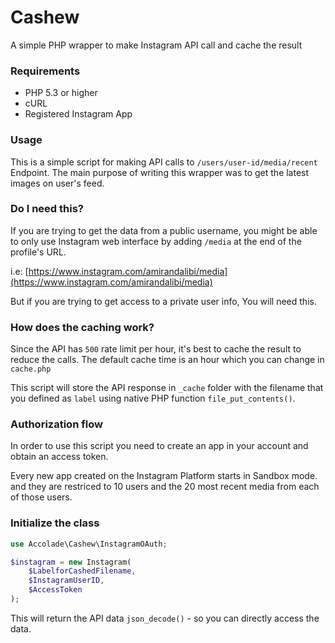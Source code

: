 # Cashew
A simple PHP wrapper to make Instagram API call and cache the result

### Requirements

- PHP 5.3 or higher
- cURL
- Registered Instagram App

### Usage

This is a simple script for making API calls to `/users/user-id/media/recent` Endpoint. The main purpose of writing this wrapper was to get the latest images on user's feed.

### Do I need this?

If you are trying to get the data from a public username, you might be able to only use Instagram web interface by adding `/media` at the end of the profile's URL.

i.e: [https://www.instagram.com/amirandalibi/media](https://www.instagram.com/amirandalibi/media)

But if you are trying to get access to a private user info, You will need this.

### How does the caching work?

Since the API has `500` rate limit per hour, it's best to cache the result to reduce the calls. The default cache time is an hour which you can change in `cache.php`

This script will store the API response in `_cache` folder with the filename that you defined as `label` using native PHP function `file_put_contents()`.

### Authorization flow

In order to use this script you need to create an app in your account and obtain an access token.

Every new app created on the Instagram Platform starts in Sandbox mode. and they are restriced to 10 users and the 20 most recent media from each of those users.

### Initialize the class

```php
use Accolade\Cashew\InstagramOAuth;

$instagram = new Instagram(
	$LabelforCashedFilename,
	$InstagramUserID,
	$AccessToken
);

```

This will return the API data `json_decode()` - so you can directly access the data.


